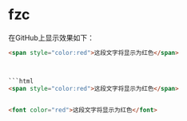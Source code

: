 # fzc



在GitHub上显示效果如下：

```html
<span style="color:red">这段文字将显示为红色</span>



```html
<span style="color:red">这段文字将显示为红色</span>


<font color="red">这段文字将显示为红色</font>
